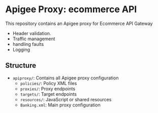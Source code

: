 
# Apigee Proxy: ecommerce API

This repository contains an Apigee proxy for 
Ecommerce API Gateway 
   - Header validation.
   - Traffic management
   - handling faults 
   - Logging 

## Structure

- `apiproxy/`: Contains all Apigee proxy configuration
  - `policies/`: Policy XML files
  - `proxies/`: Proxy endpoints
  - `targets/`: Target endpoints
  - `resources/`: JavaScript or shared resources
  - `Banking.xml`: Main proxy configuration
